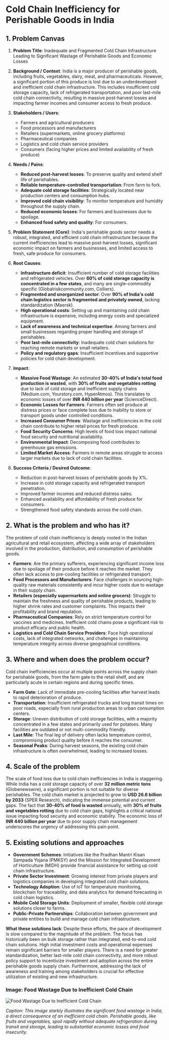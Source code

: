 # Cold Chain Inefficiency for Perishable Goods in India

## 1. Problem Canvas

1.  **Problem Title**: Inadequate and Fragmented Cold Chain Infrastructure Leading to Significant Wastage of Perishable Goods and Economic Losses

2.  **Background / Context**: India is a major producer of perishable goods, including fruits, vegetables, dairy, meat, and pharmaceuticals. However, a significant portion of this produce is lost due to an underdeveloped and inefficient cold chain infrastructure. This includes insufficient cold storage capacity, lack of refrigerated transportation, and poor last-mile cold chain connectivity, resulting in massive post-harvest losses and impacting farmer incomes and consumer access to fresh produce.

3.  **Stakeholders / Users**:
    *   Farmers and agricultural producers
    *   Food processors and manufacturers
    *   Retailers (supermarkets, online grocery platforms)
    *   Pharmaceutical companies
    *   Logistics and cold chain service providers
    *   Consumers (facing higher prices and limited availability of fresh produce)

4.  **Needs / Pains**:
    *   **Reduced post-harvest losses**: To preserve quality and extend shelf life of perishables.
    *   **Reliable temperature-controlled transportation**: From farm to fork.
    *   **Adequate cold storage facilities**: Strategically located near production centers and consumption hubs.
    *   **Improved cold chain visibility**: To monitor temperature and humidity throughout the supply chain.
    *   **Reduced economic losses**: For farmers and businesses due to spoilage.
    *   **Enhanced food safety and quality**: For consumers.

5.  **Problem Statement (Core)**: India's perishable goods sector needs a robust, integrated, and efficient cold chain infrastructure because the current inefficiencies lead to massive post-harvest losses, significant economic impact on farmers and businesses, and limited access to fresh, safe produce for consumers.

6.  **Root Causes**:
    *   **Infrastructure deficit**: Insufficient number of cold storage facilities and refrigerated vehicles. Over **60% of cold storage capacity is concentrated in a few states**, and many are single-commodity specific (Globalriskcommunity.com, Colliers).
    *   **Fragmented and unorganized sector**: Over **90% of India's cold chain logistics sector is fragmented and privately owned**, lacking standardization (Maersk).
    *   **High operational costs**: Setting up and maintaining cold chain infrastructure is expensive, including energy costs and specialized equipment.
    *   **Lack of awareness and technical expertise**: Among farmers and small businesses regarding proper handling and storage of perishables.
    *   **Poor last-mile connectivity**: Inadequate cold chain solutions for reaching remote markets or small retailers.
    *   **Policy and regulatory gaps**: Insufficient incentives and supportive policies for cold chain development.

7.  **Impact**:
    *   **Massive Food Wastage**: An estimated **30-40% of India's total food production is wasted**, with **30% of fruits and vegetables rotting** due to lack of cold storage and inefficient supply chains (Medium.com, Yourstory.com, HyperAtmos). This translates to economic losses of over **INR 440 billion per year** (ScienceDirect).
    *   **Economic Losses for Farmers**: Farmers often sell produce at distress prices or face complete loss due to inability to store or transport goods under controlled conditions.
    *   **Increased Consumer Prices**: Wastage and inefficiencies in the cold chain contribute to higher retail prices for fresh produce.
    *   **Food Security Concerns**: High levels of food loss impact national food security and nutritional availability.
    *   **Environmental Impact**: Decomposing food contributes to greenhouse gas emissions.
    *   **Limited Market Access**: Farmers in remote areas struggle to access larger markets due to lack of cold chain facilities.

8.  **Success Criteria / Desired Outcome**:
    *   Reduction in post-harvest losses of perishable goods by X%.
    *   Increase in cold storage capacity and refrigerated transport penetration.
    *   Improved farmer incomes and reduced distress sales.
    *   Enhanced availability and affordability of fresh produce for consumers.
    *   Strengthened food safety standards across the cold chain.

## 2. What is the problem and who has it?

The problem of cold chain inefficiency is deeply rooted in the Indian agricultural and retail ecosystem, affecting a wide array of stakeholders involved in the production, distribution, and consumption of perishable goods.

*   **Farmers**: Are the primary sufferers, experiencing significant income loss due to spoilage of their produce before it reaches the market. They often lack access to pre-cooling facilities or refrigerated transport.
*   **Food Processors and Manufacturers**: Face challenges in sourcing high-quality raw materials consistently and incur higher costs due to wastage in their supply chain.
*   **Retailers (especially supermarkets and online grocers)**: Struggle to maintain the freshness and quality of perishable products, leading to higher shrink rates and customer complaints. This impacts their profitability and brand reputation.
*   **Pharmaceutical Companies**: Rely on strict temperature control for vaccines and medicines. Inefficient cold chains pose a significant risk to product efficacy and public health.
*   **Logistics and Cold Chain Service Providers**: Face high operational costs, lack of integrated networks, and challenges in maintaining temperature integrity across diverse geographical conditions.

## 3. Where and when does the problem occur?

Cold chain inefficiencies occur at multiple points across the supply chain for perishable goods, from the farm gate to the retail shelf, and are particularly acute in certain regions and during specific times.

*   **Farm Gate**: Lack of immediate pre-cooling facilities after harvest leads to rapid deterioration of produce.
*   **Transportation**: Insufficient refrigerated trucks and long transit times on poor roads, especially from rural production areas to urban consumption centers.
*   **Storage**: Uneven distribution of cold storage facilities, with a majority concentrated in a few states and primarily used for potatoes. Many facilities are outdated or not multi-commodity friendly.
*   **Last Mile**: The final leg of delivery often lacks temperature control, compromising product quality before it reaches the consumer.
*   **Seasonal Peaks**: During harvest seasons, the existing cold chain infrastructure is often overwhelmed, leading to increased losses.

## 4. Scale of the problem

The scale of food loss due to cold chain inefficiencies in India is staggering. While India has a cold storage capacity of over **32 million metric tons** (Globenewswire), a significant portion is not suitable for diverse perishables. The cold chain market is projected to grow to **USD 26.6 billion by 2033** (SPER Research), indicating the immense potential and current gaps. The fact that **30-40% of food is wasted** annually, with **30% of fruits and vegetables rotting** due to cold chain gaps, highlights a critical national issue impacting food security and economic stability. The economic loss of **INR 440 billion per year** due to poor supply chain management underscores the urgency of addressing this pain point.

## 5. Existing solutions and approaches

*   **Government Schemes**: Initiatives like the Pradhan Mantri Kisan Sampada Yojana (PMKSY) and the Mission for Integrated Development of Horticulture (MIDH) provide financial assistance for setting up cold chain infrastructure.
*   **Private Sector Investment**: Growing interest from private players and logistics companies in developing integrated cold chain solutions.
*   **Technology Adoption**: Use of IoT for temperature monitoring, blockchain for traceability, and data analytics for demand forecasting in cold chain logistics.
*   **Mobile Cold Storage Units**: Deployment of smaller, flexible cold storage solutions closer to farms.
*   **Public-Private Partnerships**: Collaboration between government and private entities to build and manage cold chain infrastructure.

**What these solutions lack**: Despite these efforts, the pace of development is slow compared to the magnitude of the problem. The focus has historically been on bulk storage rather than integrated, end-to-end cold chain solutions. High initial investment costs and operational expenses remain significant barriers for smaller players. There is a need for greater standardization, better last-mile cold chain connectivity, and more robust policy support to incentivize investment and adoption across the entire perishable goods supply chain. Furthermore, addressing the lack of awareness and training among stakeholders is crucial for effective utilization of existing and new infrastructure.




### Image: Food Wastage Due to Inefficient Cold Chain

![Food Wastage Due to Inefficient Cold Chain](https://private-us-east-1.manuscdn.com/sessionFile/LZDZtQpmTC10xf7KxaRWFs/sandbox/JUun3jKmnYHk1RNe5ZdwbK-images_1751615819354_na1fn_L2hvbWUvdWJ1bnR1L0NvbGRfQ2hhaW5fSW5lZmZpY2llbmN5X0Zvb2RfU3BvaWxhZ2U.png?Policy=eyJTdGF0ZW1lbnQiOlt7IlJlc291cmNlIjoiaHR0cHM6Ly9wcml2YXRlLXVzLWVhc3QtMS5tYW51c2Nkbi5jb20vc2Vzc2lvbkZpbGUvTFpEWnRRcG1UQzEweGY3S3hhUldGcy9zYW5kYm94L0pVdW4zakttbllIazFSTmU1WmR3YkstaW1hZ2VzXzE3NTE2MTU4MTkzNTRfbmExZm5fTDJodmJXVXZkV0oxYm5SMUwwTnZiR1JmUTJoaGFXNWZTVzVsWm1acFkybGxibU41WDBadmIyUmZVM0J2YVd4aFoyVS5wbmciLCJDb25kaXRpb24iOnsiRGF0ZUxlc3NUaGFuIjp7IkFXUzpFcG9jaFRpbWUiOjE3OTg3NjE2MDB9fX1dfQ__&Key-Pair-Id=K2HSFNDJXOU9YS&Signature=XSTTI0~1erynmrBccqN-OV0cG3eGbUM3yaPjYgpcrIJh6FMLb3wKfxWQt00L3a9yeJ5s6kKHG~Q5Dj7mjcDYRQcUn60vnMTFESRE806-7Gd-bYioxjI-cEzoByc0hXY9EsRVO7M~WcZs9pK6faO7VBM93Ady3YOnfY7VgBPSQjFFVsFoP~UEvI7--j6hC3E2Prd6CuWF1NV6mM64yCFbM2Llv~2ovvv9RxyKJ0Xew0caYXTY5ITYt-Zl4hE0P9vHHt085TxYKlfDYM5OebqJqA8p0QvtkPtDo~7242X99roJdAKIT~rweddUpzRZLxjJ18zJ~zl~Zl9qy~GFwbjriw__)

*Caption: This image starkly illustrates the significant food wastage in India, a direct consequence of an inefficient cold chain. Perishable goods, like fruits and vegetables, spoil rapidly without adequate refrigeration during transit and storage, leading to substantial economic losses and food insecurity.*



